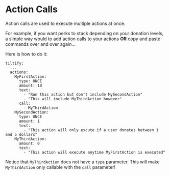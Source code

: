 Action Calls
============

Action calls are used to execute multiple actions at once.

For example, if you want perks to stack depending on your donation levels, a simple way would to add action calls to your actions **OR** copy and paste commands over and over again...

Here is how to do it:

```
tiltify:
  ...
  actions:
    MyFirstAction:
      type: ONCE
      amount: 10
      text:
        - "Run this action but don't include MySecondAction"
        - "This will include MyThirdAction however"
	  call:
	    - MyThirdAction
    MySecondAction:
      type: ONCE
      amount: 1
      text:
        - "This action will only excute if a user donates between 1 and 5 dollars"
    MyThirdAction:
      amount: 0
      text:
        - "This action will execute anytime MyFirstAction is executed"
```

Notice that `MyThirdAction` does not have a `type` parameter.
This will make `MyThirdAction` only callable with the `call` parameter!